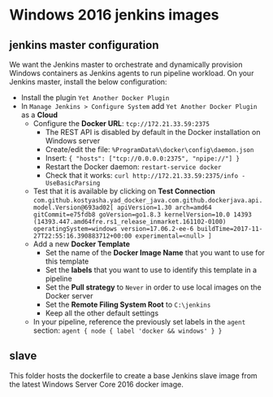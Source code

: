 # Windows 2016 jenkins images

## jenkins master configuration

We want the Jenkins master to orchestrate and dynamically provision Windows containers as Jenkins agents to run pipeline workload.
On your Jenkins master, install the below configuration:

- Install the plugin `Yet Another Docker Plugin`
- In `Manage Jenkins > Configure System` add `Yet Another Docker Plugin` as a **Cloud**
    - Configure the **Docker URL**: `tcp://172.21.33.59:2375`
	    - The REST API is disabled by default in the Docker installation on Windows server
        - Create/edit the file: `%ProgramData%\docker\config\daemon.json`
        - Insert: `{ "hosts": ["tcp://0.0.0.0:2375", "npipe://"] }`
        - Restart the Docker daemon: `restart-service docker`
        - Check that it works: `curl http://172.21.33.59:2375/info -UseBasicParsing`
    - Test that it is available by clicking on **Test Connection**
    `com.github.kostyasha.yad_docker_java.com.github.dockerjava.api.model.Version@693ad02[
    apiVersion=1.30
    arch=amd64
    gitCommit=e75fdb8
    goVersion=go1.8.3
    kernelVersion=10.0 14393 (14393.447.amd64fre.rs1_release_inmarket.161102-0100)
    operatingSystem=windows
    version=17.06.2-ee-6
    buildTime=2017-11-27T22:55:16.390883712+00:00
    experimental=<null>
    ]`
    - Add a new **Docker Template**
        - Set the name of the **Docker Image Name** that you want to use for this template
        - Set the **labels** that you want to use to identify this template in a pipeline
        - Set the **Pull strategy** to `Never` in order to use local images on the Docker server
        - Set the **Remote Filing System Root** to `C:\jenkins`
        - Keep all the other default settings
    - In your pipeline, reference the previously set labels in the `agent` section:
        `agent { node { label 'docker && windows' } }`

## slave

This folder hosts the dockerfile to create a base Jenkins slave image from the latest Windows Server Core 2016 docker image.